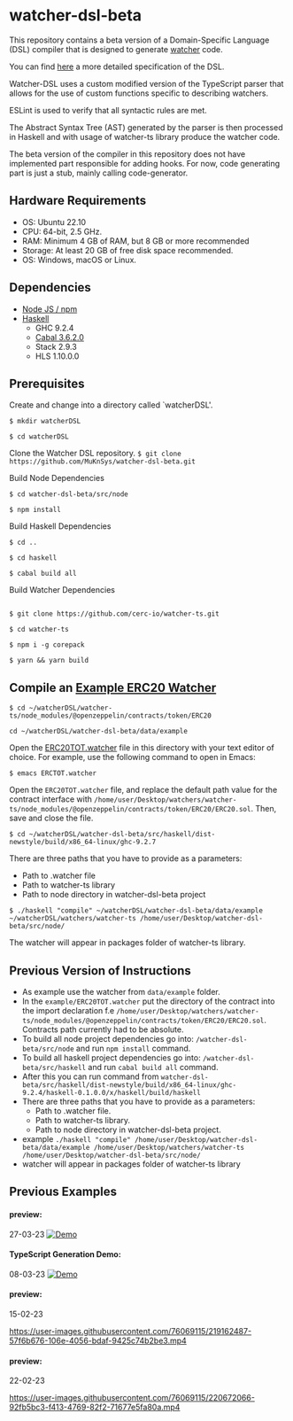 # watcher-dsl-beta

This repository contains a beta version of a Domain-Specific Language (DSL) compiler that is designed to generate [watcher](https://github.com/cerc-io/watcher-ts) code.

You can find [here](https://docs.google.com/document/d/1gDyuC78L_BdqCin9_N_iAUvyHVA-v0WEXEdTiFYO6q4) a more detailed specification of the DSL.

Watcher-DSL uses a custom modified version of the TypeScript parser that allows for the use of custom functions specific to describing watchers.

ESLint is used to verify that all syntactic rules are met.

The Abstract Syntax Tree (AST) generated by the parser is then processed in Haskell and with usage of watcher-ts library produce the watcher code. 

The beta version of the compiler in this repository does not have implemented part responsible for adding hooks. For now, code generating part is just a stub, mainly calling code-generator.

## Hardware Requirements 
* OS: Ubuntu 22.10
* CPU: 64-bit, 2.5 GHz.
* RAM: Minimum 4 GB of RAM, but 8 GB or more recommended
* Storage: At least 20 GB of free disk space recommended.
* OS: Windows, macOS or Linux.

## Dependencies

* [Node JS / npm](https://docs.npmjs.com/downloading-and-installing-node-js-and-npm)
* [Haskell](https://get-ghcup.haskell.org/)
    * GHC 9.2.4
    * [Cabal 3.6.2.0](https://www.haskell.org/cabal/)
    * Stack 2.9.3 
    * HLS 1.10.0.0 

## Prerequisites

Create and change into a directory called `watcherDSL'.

```
$ mkdir watcherDSL

$ cd watcherDSL
```

Clone the Watcher DSL repository.
``` $ git clone https://github.com/MuKnSys/watcher-dsl-beta.git ```

Build Node Dependencies

```
$ cd watcher-dsl-beta/src/node

$ npm install
```

Build Haskell Dependencies

```
$ cd ..

$ cd haskell

$ cabal build all
```

Build Watcher Dependencies

```

$ git clone https://github.com/cerc-io/watcher-ts.git 

$ cd watcher-ts

$ npm i -g corepack 

$ yarn && yarn build
```

## Compile an [Example ERC20 Watcher](https://github.com/cerc-io/watcher-ts/tree/main/packages/erc20-watcher)

```
$ cd ~/watcherDSL/watcher-ts/node_modules/@openzeppelin/contracts/token/ERC20

cd ~/watcherDSL/watcher-dsl-beta/data/example
```

Open the [ERC20TOT.watcher](https://github.com/MuKnSys/watcher-dsl-beta/blob/main/data/example/ERC20TOT.watcher) file in this directory with your text editor of choice.  For example, use the following command to open in Emacs:
```
$ emacs ERCTOT.watcher 
```

Open the `ERC20TOT.watcher` file, and replace the default path value for the contract interface with `/home/user/Desktop/watchers/watcher-ts/node_modules/@openzeppelin/contracts/token/ERC20/ERC20.sol`.  Then, save and close the file.

```
$ cd ~/watcherDSL/watcher-dsl-beta/src/haskell/dist-newstyle/build/x86_64-linux/ghc-9.2.7
```
There are three paths that you have to provide as a parameters: 
* Path to .watcher file
* Path to watcher-ts library
* Path to node directory in watcher-dsl-beta project
```
$ ./haskell "compile" ~/watcherDSL/watcher-dsl-beta/data/example ~/watcherDSL/watchers/watcher-ts /home/user/Desktop/watcher-dsl-beta/src/node/
```

The watcher will appear in packages folder of watcher-ts library.


## Previous Version of Instructions

* As example use the watcher from `data/example` folder.
* In the `example/ERC20TOT.watcher` put the directory of the contract into the import declaration f.e `/home/user/Desktop/watchers/watcher-ts/node_modules/@openzeppelin/contracts/token/ERC20/ERC20.sol`. Contracts path currently had to be absolute. 
* To build all node project dependencies go into: `/watcher-dsl-beta/src/node` and run `npm install` command.
* To build all haskell project dependencies go into: `/watcher-dsl-beta/src/haskell` and run `cabal build all` command.
* After this you can run command from `watcher-dsl-beta/src/haskell/dist-newstyle/build/x86_64-linux/ghc-9.2.4/haskell-0.1.0.0/x/haskell/build/haskell`
* There are three paths that you have to provide as a parameters: 
    * Path to .watcher file. 
    * Path to watcher-ts library. 
    * Path to node directory in watcher-dsl-beta project.
* example `./haskell "compile" /home/user/Desktop/watcher-dsl-beta/data/example /home/user/Desktop/watchers/watcher-ts /home/user/Desktop/watcher-dsl-beta/src/node/`
* watcher will appear in packages folder of watcher-ts library 


## Previous Examples

#### preview:
 27-03-23 
 [![Demo](https://i.imgur.com/pqrbpWp.png)](https://vimeo.com/810525901) 

#### TypeScript Generation Demo:
 08-03-23 
 [![Demo](https://i.imgur.com/MK6Xkk7.png)](https://vimeo.com/805929364) 

 


#### preview:
 15-02-23 
 
 https://user-images.githubusercontent.com/76069115/219162487-57f6b676-106e-4056-bdaf-9425c74b2be3.mp4

#### preview:
 22-02-23 
 

https://user-images.githubusercontent.com/76069115/220672066-92fb5bc3-f413-4769-82f2-71677e5fa80a.mp4
